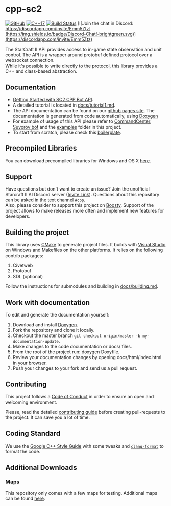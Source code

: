 # cpp-sc2

[![GitHub](https://img.shields.io/github/license/cpp-sc2/cpp-sc2)](https://github.com/cpp-sc2/cpp-sc2/blob/master/LICENSE)
[![C++17](https://img.shields.io/badge/C%2B%2B-17-green.svg)](https://isocpp.org/std/the-standard)
[![Build Status](https://github.com/cpp-sc2/cpp-sc2/actions/workflows/ci.yml/badge.svg?branch=master)](https://github.com/cpp-sc2/cpp-sc2/actions/workflows/ci.yml)
[![Join the chat in Discord: https://discordapp.com/invite/Emm5Ztz](https://img.shields.io/badge/Discord-Chat!-brightgreen.svg)](https://discordapp.com/invite/Emm5Ztz)

The StarCraft II API provides access to in-game state observation and unit
control. The API is a wrapper around protobuf defined protocol over a websocket
connection.  
While it's possible to write directly to the protocol, this library provides
a C++ and class-based abstraction.

## Documentation

* [Getting Started with SC2 CPP Bot API](https://www.youtube.com/watch?v=Z7eX7YLPwc8).
* A detailed tutorial is located in [docs/tutorial1.md](docs/tutorial1.md).
* The API documentation can be found on our
  [github pages site](https://cpp-sc2.github.io/cpp-sc2). The documentation is
  generated from code automatically, using [Doxygen](http://www.stack.nl/~dimitri/doxygen/)
* For example of usage of this API please refer to
  [CommandCenter](https://github.com/cpp-sc2/commandcenter),
  [Suvorov bot](https://github.com/alkurbatov/suvorov-bot) and
  the [examples](https://github.com/cpp-sc2/cpp-sc2/tree/master/examples) folder
  in this project.
* To start from scratch, please check this
  [boilerplate](https://github.com/cpp-sc2/blank-bot).

## Precompiled Libraries

You can download precompiled libraries for Windows and OS X
[here](docs/precompiled_libs.md).

## Support

Have questions but don't want to create an issue? Join the unofficial
Starcraft II AI Discord server
([Invite Link](https://discordapp.com/invite/Emm5Ztz)). Questions about this
repository can be asked in the text channel `#cpp`.  
Also, please consider to support this project on
[Boosty](https://boosty.to/cpp-sc2). Support of the project allows to make
releases more often and implement new features for developers.

## Building the project

This library uses [CMake](https://cmake.org/download/) to generate project
files. It builds with [Visual Studio](https://www.visualstudio.com/downloads/)
on Windows and Makefiles on the other platforms. It relies on the following
contrib packages:

1. Civetweb
1. Protobuf
1. SDL (optional)

Follow the instructions for submodules and building in
[docs/building.md](docs/building.md).

## Work with documentation

To edit and generate the documentation yourself:

1. Download and install [Doxygen][doxygen].
1. Fork the repository and clone it locally.
1. Checkout the master branch
   `git checkout origin/master -b my-documentation-update`.
1. Make changes to the code documentation or docs/ files.
1. From the root of the project run: doxygen Doxyfile.
1. Review your documentation changes by opening docs/html/index.html in your
   browser.
1. Push your changes to your fork and send us a pull request.

## Contributing

This project follows a [Code of Conduct](CODE_OF_CONDUCT.md) in order to ensure
an open and welcoming environment.

Please, read the detailed [contributing guide][contributing-guide] before
creating pull-requests to the project. It can save you a lot of time.

## Coding Standard

We use the [Google C++ Style Guide][google-c++-style-guide] with some tweaks and
[`clang-format`](https://clang.llvm.org/docs/ClangFormat.html) to format
the code.

## Additional Downloads

### Maps

This repository only comes with a few maps for testing.
Additional maps can be found [here](https://aiarena.net/wiki/maps/).

[doxygen]: http://www.stack.nl/~dimitri/doxygen/download.html#srcbin
[contributing-guide]: https://github.com/cpp-sc2/cpp-sc2/issues/9
[google-c++-style-guide]: https://google.github.io/styleguide/cppguide.html
